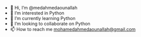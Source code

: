 - 👋 Hi, I’m @medahmedaounallah
- 👀 I’m interested in Python
- 🌱 I’m currently learning Python
- 💞️ I’m looking to collaborate on Python
- 📫 How to reach me mohamedahmedaounallah@gmail.com

<!---
medahmedaounallah/medahmedaounallah is a ✨ special ✨ repository because its `README.md` (this file) appears on your GitHub profile.
You can click the Preview link to take a look at your changes.
--->
